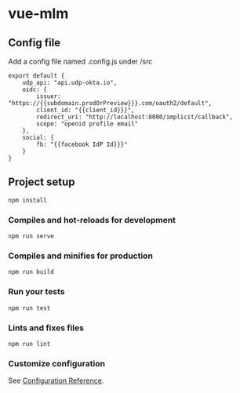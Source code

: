 # vue-mlm

## Config file
Add a config file named .config.js under /src
```
export default {
	udp_api: "api.udp-okta.io",
	oidc: {
		issuer: "https://{{subdomain.prodOrPreview}}}.com/oauth2/default",
		client_id: "{{client_id}}}",
		redirect_uri: "http://localhost:8080/implicit/callback",
		scope: "openid profile email"
	},	
	social: {
		fb: "{{facebook IdP Id}}}"
	}
}
```

## Project setup
```
npm install
```

### Compiles and hot-reloads for development
```
npm run serve
```

### Compiles and minifies for production
```
npm run build
```

### Run your tests
```
npm run test
```

### Lints and fixes files
```
npm run lint
```

### Customize configuration
See [Configuration Reference](https://cli.vuejs.org/config/).
